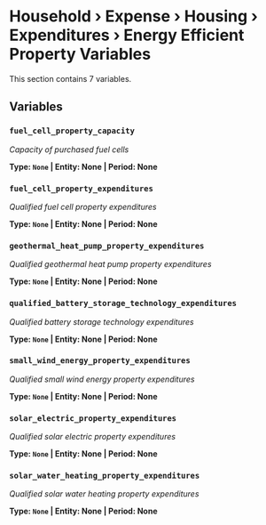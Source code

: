 # Household › Expense › Housing › Expenditures › Energy Efficient Property Variables

This section contains 7 variables.

## Variables

### `fuel_cell_property_capacity`
*Capacity of purchased fuel cells*

**Type: `None` | Entity: None | Period: None**

### `fuel_cell_property_expenditures`
*Qualified fuel cell property expenditures*

**Type: `None` | Entity: None | Period: None**

### `geothermal_heat_pump_property_expenditures`
*Qualified geothermal heat pump property expenditures*

**Type: `None` | Entity: None | Period: None**

### `qualified_battery_storage_technology_expenditures`
*Qualified battery storage technology expenditures*

**Type: `None` | Entity: None | Period: None**

### `small_wind_energy_property_expenditures`
*Qualified small wind energy property expenditures*

**Type: `None` | Entity: None | Period: None**

### `solar_electric_property_expenditures`
*Qualified solar electric property expenditures*

**Type: `None` | Entity: None | Period: None**

### `solar_water_heating_property_expenditures`
*Qualified solar water heating property expenditures*

**Type: `None` | Entity: None | Period: None**
